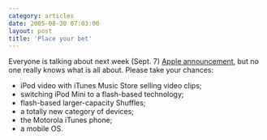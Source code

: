 ```yaml
---
category: articles
date: 2005-08-30 07:03:00
layout: post
title: 'Place your bet'
---
```


<p>Everyone is talking about next week (Sept. 7) <a href="http://www.macrumors.com/pages/2005/08/20050829163311.shtml">Apple announcement</a>, but no one really knows what is all about. Please take your chances:</p>

<ul>
  <li>iPod video with iTunes Music Store selling video clips;</li>
  <li>switching iPod Mini to a flash-based technology;</li>
  <li>flash-based larger-capacity Shuffles;</li>
  <li>a totally new category of devices;</li>
  <li>the Motorola iTunes phone;</li>
  <li>a mobile OS.
</ul>

